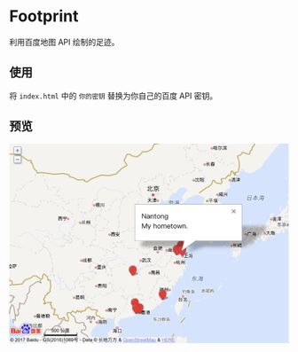 # Footprint

利用百度地图 API 绘制的足迹。

## 使用

将 `index.html` 中的 `你的密钥` 替换为你自己的百度 API 密钥。

## 预览

![preview](preview.png)
